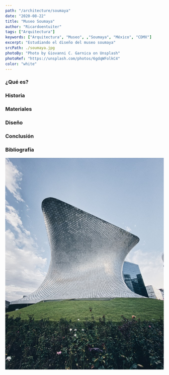 ```yaml
---
path: "/architecture/soumaya"
date: "2020-08-22"
title: "Museo Soumaya"
author: "Ricardoentuiter"
tags: ["Arquitectura"]
keywords: ["Arquitectura", "Museo", ,"Soumaya", "México", "CDMX"]
excerpt: "Estudiando el diseño del museo soumaya"
srcPath: ./soumaya.jpg
photoBy: "Photo by Giovanni C. Garnica on Unsplash"
photoRef: "https://unsplash.com/photos/6gdqWFolkC4"
color: "white"
---
```


### ¿Qué es?

### Historia

### Materiales

### Diseño

### Conclusión

### Bibliografía

![Photo by Javier Esteves on Unsplash](./soumayaFinal.jpg)
